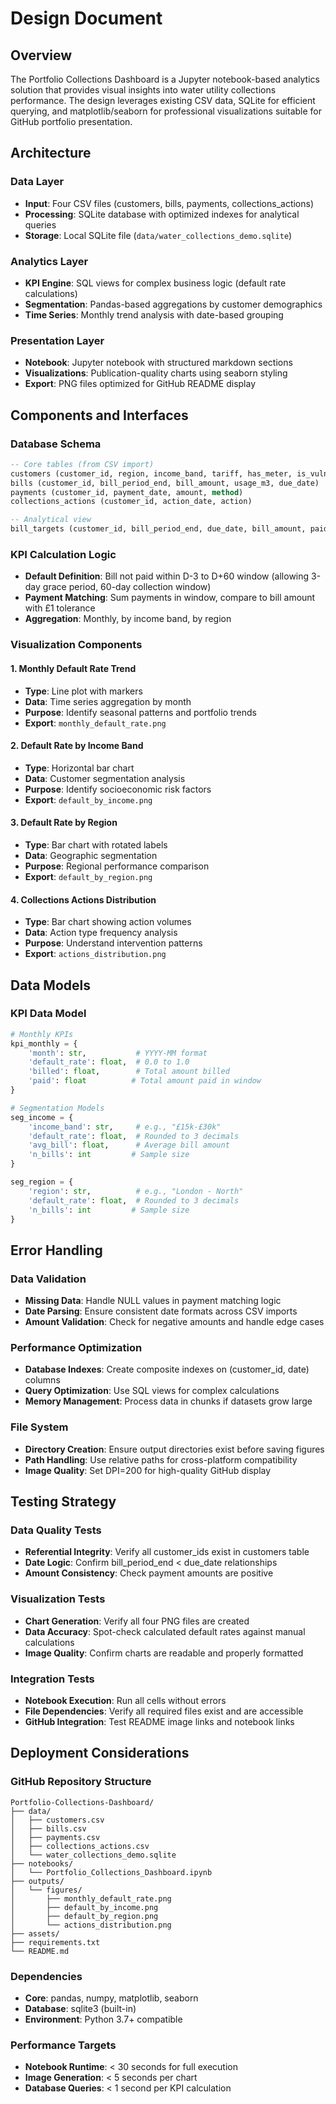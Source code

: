 # Design Document

## Overview

The Portfolio Collections Dashboard is a Jupyter notebook-based analytics solution that provides visual insights into water utility collections performance. The design leverages existing CSV data, SQLite for efficient querying, and matplotlib/seaborn for professional visualizations suitable for GitHub portfolio presentation.

## Architecture

### Data Layer
- **Input**: Four CSV files (customers, bills, payments, collections_actions) 
- **Processing**: SQLite database with optimized indexes for analytical queries
- **Storage**: Local SQLite file (`data/water_collections_demo.sqlite`)

### Analytics Layer
- **KPI Engine**: SQL views for complex business logic (default rate calculations)
- **Segmentation**: Pandas-based aggregations by customer demographics
- **Time Series**: Monthly trend analysis with date-based grouping

### Presentation Layer
- **Notebook**: Jupyter notebook with structured markdown sections
- **Visualizations**: Publication-quality charts using seaborn styling
- **Export**: PNG files optimized for GitHub README display

## Components and Interfaces

### Database Schema
```sql
-- Core tables (from CSV import)
customers (customer_id, region, income_band, tariff, has_meter, is_vulnerable, prefers_direct_debit, tenure_band)
bills (customer_id, bill_period_end, bill_amount, usage_m3, due_date)
payments (customer_id, payment_date, amount, method)
collections_actions (customer_id, action_date, action)

-- Analytical view
bill_targets (customer_id, bill_period_end, due_date, bill_amount, paid_in_window, default_60d)
```

### KPI Calculation Logic
- **Default Definition**: Bill not paid within D-3 to D+60 window (allowing 3-day grace period, 60-day collection window)
- **Payment Matching**: Sum payments in window, compare to bill amount with £1 tolerance
- **Aggregation**: Monthly, by income band, by region

### Visualization Components

#### 1. Monthly Default Rate Trend
- **Type**: Line plot with markers
- **Data**: Time series aggregation by month
- **Purpose**: Identify seasonal patterns and portfolio trends
- **Export**: `monthly_default_rate.png`

#### 2. Default Rate by Income Band
- **Type**: Horizontal bar chart
- **Data**: Customer segmentation analysis
- **Purpose**: Identify socioeconomic risk factors
- **Export**: `default_by_income.png`

#### 3. Default Rate by Region
- **Type**: Bar chart with rotated labels
- **Data**: Geographic segmentation
- **Purpose**: Regional performance comparison
- **Export**: `default_by_region.png`

#### 4. Collections Actions Distribution
- **Type**: Bar chart showing action volumes
- **Data**: Action type frequency analysis
- **Purpose**: Understand intervention patterns
- **Export**: `actions_distribution.png`

## Data Models

### KPI Data Model
```python
# Monthly KPIs
kpi_monthly = {
    'month': str,           # YYYY-MM format
    'default_rate': float,  # 0.0 to 1.0
    'billed': float,        # Total amount billed
    'paid': float          # Total amount paid in window
}

# Segmentation Models
seg_income = {
    'income_band': str,     # e.g., "£15k-£30k"
    'default_rate': float,  # Rounded to 3 decimals
    'avg_bill': float,      # Average bill amount
    'n_bills': int         # Sample size
}

seg_region = {
    'region': str,          # e.g., "London - North"
    'default_rate': float,  # Rounded to 3 decimals
    'n_bills': int         # Sample size
}
```

## Error Handling

### Data Validation
- **Missing Data**: Handle NULL values in payment matching logic
- **Date Parsing**: Ensure consistent date formats across CSV imports
- **Amount Validation**: Check for negative amounts and handle edge cases

### Performance Optimization
- **Database Indexes**: Create composite indexes on (customer_id, date) columns
- **Query Optimization**: Use SQL views for complex calculations
- **Memory Management**: Process data in chunks if datasets grow large

### File System
- **Directory Creation**: Ensure output directories exist before saving figures
- **Path Handling**: Use relative paths for cross-platform compatibility
- **Image Quality**: Set DPI=200 for high-quality GitHub display

## Testing Strategy

### Data Quality Tests
- **Referential Integrity**: Verify all customer_ids exist in customers table
- **Date Logic**: Confirm bill_period_end < due_date relationships
- **Amount Consistency**: Check payment amounts are positive

### Visualization Tests
- **Chart Generation**: Verify all four PNG files are created
- **Data Accuracy**: Spot-check calculated default rates against manual calculations
- **Image Quality**: Confirm charts are readable and properly formatted

### Integration Tests
- **Notebook Execution**: Run all cells without errors
- **File Dependencies**: Verify all required files exist and are accessible
- **GitHub Integration**: Test README image links and notebook links

## Deployment Considerations

### GitHub Repository Structure
```
Portfolio-Collections-Dashboard/
├── data/
│   ├── customers.csv
│   ├── bills.csv
│   ├── payments.csv
│   ├── collections_actions.csv
│   └── water_collections_demo.sqlite
├── notebooks/
│   └── Portfolio_Collections_Dashboard.ipynb
├── outputs/
│   └── figures/
│       ├── monthly_default_rate.png
│       ├── default_by_income.png
│       ├── default_by_region.png
│       └── actions_distribution.png
├── assets/
├── requirements.txt
└── README.md
```

### Dependencies
- **Core**: pandas, numpy, matplotlib, seaborn
- **Database**: sqlite3 (built-in)
- **Environment**: Python 3.7+ compatible

### Performance Targets
- **Notebook Runtime**: < 30 seconds for full execution
- **Image Generation**: < 5 seconds per chart
- **Database Queries**: < 1 second per KPI calculation